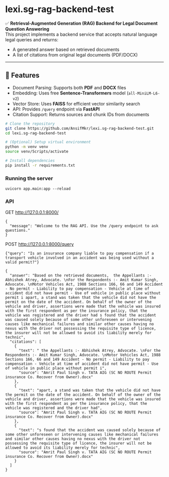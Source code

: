 # lexi.sg-rag-backend-test

✅ **Retrieval-Augmented Generation (RAG) Backend for Legal Document Question Answering**  
This project implements a backend service that accepts natural language legal queries and returns:
- A generated answer based on retrieved documents  
- A list of citations from original legal documents (PDF/DOCX)

---

## 🚀 Features
- Document Parsing: Supports both **PDF** and **DOCX** files
- Embedding: Uses free **Sentence-Transformers** model (`all-MiniLM-L6-v2`)
- Vector Store: Uses **FAISS** for efficient vector similarity search
- API: Provides `/query` endpoint via **FastAPI**
- Citation Support: Returns sources and chunk IDs from documents 

```bash
# Clone the repository
git clone https://github.com/AnsifMkr/lexi.sg-rag-backend-test.git
cd lexi.sg-rag-backend-test

# (Optional) Setup virtual environment
python -m venv venv
source venv/Scripts/activate

# Install dependencies
pip install -r requirements.txt
```

### Running the server
```
uvicorn app.main:app --reload
```

### API 
GET http://127.0.0.1:8000/

```
{
  "message": "Welcome to the RAG API. Use the /query endpoint to ask questions."
}
```
POST http://127.0.0.1:8000/query
```
{"query": "Is an insurance company liable to pay compensation if a transport vehicle involved in an accident was being used without a valid permit?"}
```
```
{
  "answer": "Based on the retrieved documents,  the Appellants :- Abhishek Atrey, Advocate. \nFor the Respondents :- Amit Kumar Singh, Advocate. \nMotor Vehicles Act, 1988 Sections 166, 66 and 149 Accident - No permit - Liability to pay compensation - Vehicle at time of accident did not have permit - Use of vehicle in public place without permit i apart, a stand was taken that the vehicle did not have the permit on the date of the accident. On behalf of the owner of the vehicle and driver, assertions were made that the vehicle was insured with the first respondent as per the insurance policy, that the vehicle was registered and the driver had s found that the accident was caused solely because of some other unforeseen or intervening causes like mechanical failures and similar other causes having no nexus with the driver not possessing the requisite type of licence, the insurer will not be allowed to avoid its liability merely for technic",
  "citations": [
    {
      "text": " the Appellants :- Abhishek Atrey, Advocate. \nFor the Respondents :- Amit Kumar Singh, Advocate. \nMotor Vehicles Act, 1988 Sections 166, 66 and 149 Accident - No permit - Liability to pay compensation - Vehicle at time of accident did not have permit - Use of vehicle in public place without permit i",
      "source": "Amrit Paul Singh v. TATA AIG (SC NO ROUTE Permit insurance Co. Recover from Owner).docx"
    },
    {
      "text": "apart, a stand was taken that the vehicle did not have the permit on the date of the accident. On behalf of the owner of the vehicle and driver, assertions were made that the vehicle was insured with the first respondent as per the insurance policy, that the vehicle was registered and the driver had",
      "source": "Amrit Paul Singh v. TATA AIG (SC NO ROUTE Permit insurance Co. Recover from Owner).docx"
    },
    {
      "text": "s found that the accident was caused solely because of some other unforeseen or intervening causes like mechanical failures and similar other causes having no nexus with the driver not possessing the requisite type of licence, the insurer will not be allowed to avoid its liability merely for technic",
      "source": "Amrit Paul Singh v. TATA AIG (SC NO ROUTE Permit insurance Co. Recover from Owner).docx"
    }
  ]
}
```

